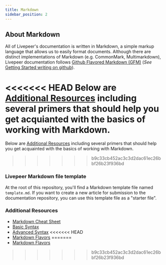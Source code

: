 ```yaml
---
title: Markdown
sidebar_position: 2
---
```


## About Markdown

All of Livepeer's documentation is written in Markdown, a simple markup language that allows us to easily format documents. Although there are distinct implementations of Markdown (e.g. CommonMark, Multimarkdown), Livepeer documentation follows [Github Flavored Markdown (GFM)](https://github.github.com/gfm/) (*See* [Getting Started writing on github](https://docs.github.com/en/get-started/writing-on-github/getting-started-with-writing-and-formatting-on-github/about-writing-and-formatting-on-github)). 

<<<<<<< HEAD
Below are [Additional Resources](#additional-resources) including several primers that should help you get acquianted with the basics of working with Markdown.
=======
Below are [Additional Resources](#additional-resources) including several primers that should help you get acquainted with the basics of working with Markdown.
>>>>>>> b9c33cb452ac3c3d2dac61ec26bbf26b23f936bd

### Livepeer Markdown file template

At the root of this repository, you'll find a Markdown template file named `template.md`. If you want to create a new article for submission to the documentation repository, you can use this template file as a "starter file".

### Additional Resources
- [Markdown Cheat Sheet](https://www.markdownguide.org/cheat-sheet/)
- [Basic Syntax](https://www.markdownguide.org/basic-syntax/)
- [Advanced Syntax](https://www.markdownguide.org/extended-syntax/)
<<<<<<< HEAD
- [Markdown Flavors](https://github.com/commonmark/commonmark-spec/wiki/markdown-flavors)
=======
- [Markdown Flavors](https://github.com/commonmark/commonmark-spec/wiki/markdown-flavors)
>>>>>>> b9c33cb452ac3c3d2dac61ec26bbf26b23f936bd
